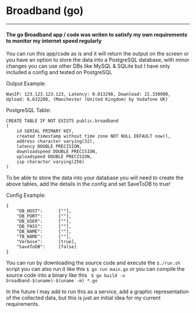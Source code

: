 # Broadband (go)
----------------------------------------------------------------
#### The go Broadband app / code was writen to satisfy my own requirements to monitor my internet speed regularly

You can run this app/code as is and it will return the output on the screen or you have an option to store the data into a PostgreSQL database, with minor changes you can use other DBs like MySQL & SQLite but I have only included a config and tested on PostgreSQL

Output Example:

```
WanIP: 123.123.123.123, Latency: 0.013298, Download: 22.330900, Upload: 6.632200, (Manchester (United Kingdom) by Vodafone UK)
```

PostgreSQL Table:
```
CREATE TABLE IF NOT EXISTS public.broadband
(
    id SERIAL PRIMARY KEY,
    created timestamp without time zone NOT NULL DEFAULT now(),
    address character varying(32),  
    latency DOUBLE PRECISION,
    downloadspeed DOUBLE PRECISION,
    uploadspeed DOUBLE PRECISION,
    isp character varying(256)
)
```
To be able to store the data into your database you will need to create the above tables, add the details in the config and set SaveToDB to true!

Config Example:
```
{
    "DB_HOST":      [""],
    "DB_PORT":      [""],
    "DB_USER":      [""],
    "DB_PASS":      [""],
    "DB_NAME":      [""],
    "TB_NAME":      [""],
    "Verbose":      [true],
    "SaveToDB":     [false]
}
```
You can run by downloading the source code and execute the ```$./run.sh``` script you can also run it like this ```$ go run main.go``` or you can compile the source code into a binary like this ``` $ go build -o broadband-$(uname)-$(uname -m) *.go``` 

In the future I may add to run this as a service, add a graphic representation of the collected data, but this is just an initial idea for my current requirements.